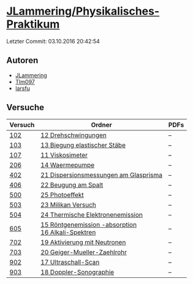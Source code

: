 # [JLammering/Physikalisches-Praktikum](https://github.com/JLammering/Physikalisches-Praktikum)

Letzter Commit: 03.10.2016 20:42:54

## Autoren
- [JLammering](https://github.com/JLammering)
- [TIm097](https://github.com/TIm097)
- [larsfu](https://github.com/larsfu)

## Versuche

|        Versuch         |                                                                                                                              Ordner                                                                                                                              |PDFs|
|------------------------|------------------------------------------------------------------------------------------------------------------------------------------------------------------------------------------------------------------------------------------------------------------|----|
|[102](../../versuch/102)|[12 Drehschwingungen](https://github.com/JLammering/Physikalisches-Praktikum/tree/master/12%20Drehschwingungen)                                                                                                                                                   |–   |
|[103](../../versuch/103)|[13 Biegung elastischer Stäbe](https://github.com/JLammering/Physikalisches-Praktikum/tree/master/13%20Biegung%20elastischer%20St%C3%A4be)                                                                                                                        |–   |
|[107](../../versuch/107)|[11 Viskosimeter](https://github.com/JLammering/Physikalisches-Praktikum/tree/master/11%20Viskosimeter)                                                                                                                                                           |–   |
|[206](../../versuch/206)|[14 Waermepumpe](https://github.com/JLammering/Physikalisches-Praktikum/tree/master/14%20Waermepumpe)                                                                                                                                                             |–   |
|[402](../../versuch/402)|[21 Dispersionsmessungen am Glasprisma](https://github.com/JLammering/Physikalisches-Praktikum/tree/master/21%20Dispersionsmessungen%20am%20Glasprisma)                                                                                                           |–   |
|[406](../../versuch/406)|[22 Beugung am Spalt](https://github.com/JLammering/Physikalisches-Praktikum/tree/master/22%20Beugung%20am%20Spalt)                                                                                                                                               |–   |
|[500](../../versuch/500)|[25 Photoeffekt](https://github.com/JLammering/Physikalisches-Praktikum/tree/master/25%20Photoeffekt)                                                                                                                                                             |–   |
|[503](../../versuch/503)|[23 Milikan Versuch](https://github.com/JLammering/Physikalisches-Praktikum/tree/master/23%20Milikan%20Versuch)                                                                                                                                                   |–   |
|[504](../../versuch/504)|[24 Thermische Elektronenemission](https://github.com/JLammering/Physikalisches-Praktikum/tree/master/24%20Thermische%20Elektronenemission)                                                                                                                       |–   |
|[605](../../versuch/605)|[15 Röntgenemission -absorption ](https://github.com/JLammering/Physikalisches-Praktikum/tree/master/15%20R%C3%B6ntgenemission%20-absorption%20)<br/>[16 Alkali-Spektren](https://github.com/JLammering/Physikalisches-Praktikum/tree/master/16%20Alkali-Spektren)|–   |
|[702](../../versuch/702)|[19 Aktivierung mit Neutronen](https://github.com/JLammering/Physikalisches-Praktikum/tree/master/19%20Aktivierung%20mit%20Neutronen)                                                                                                                             |–   |
|[703](../../versuch/703)|[20 Geiger-Mueller-Zaehlrohr](https://github.com/JLammering/Physikalisches-Praktikum/tree/master/20%20Geiger-Mueller-Zaehlrohr)                                                                                                                                   |–   |
|[902](../../versuch/902)|[17 Ultraschall-Scan](https://github.com/JLammering/Physikalisches-Praktikum/tree/master/17%20Ultraschall-Scan)                                                                                                                                                   |–   |
|[903](../../versuch/903)|[18 Doppler-Sonographie](https://github.com/JLammering/Physikalisches-Praktikum/tree/master/18%20Doppler-Sonographie)                                                                                                                                             |–   |

